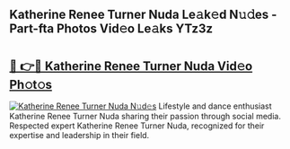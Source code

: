 ## Katherine Renee Turner Nuda Le𝚊k𝚎d N𝚞𝚍es - Part-fta Photos Vid𝚎o Le𝚊ks YTz3z

# <h2><a href="http://fbfpz9t.evod.top/?m=Katherine+Renee+Turner+Nuda">🔗 👉🔴 Katherine Renee Turner Nuda Vid𝚎o Ph𝚘t𝚘s</a></h2>

[![Katherine Renee Turner Nuda N𝚞d𝚎s](https://i.imgur.com/8V9OHl7.gif)](http://fbfpz9t.evod.top/?m=Katherine+Renee+Turner+Nuda)
Lifestyle and dance enthusiast Katherine Renee Turner Nuda sharing their passion through social media. Respected expert Katherine Renee Turner Nuda, recognized for their expertise and leadership in their field. 
